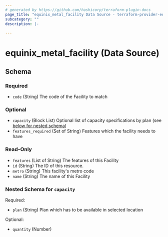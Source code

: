 ```yaml
---
# generated by https://github.com/hashicorp/terraform-plugin-docs
page_title: "equinix_metal_facility Data Source - terraform-provider-equinix"
subcategory: ""
description: |-
  
---
```


# equinix_metal_facility (Data Source)





<!-- schema generated by tfplugindocs -->
## Schema

### Required

- `code` (String) The code of the Facility to match

### Optional

- `capacity` (Block List) Optional list of capacity specifications by plan (see [below for nested schema](#nestedblock--capacity))
- `features_required` (Set of String) Features which the facility needs to have

### Read-Only

- `features` (List of String) The features of this Facility
- `id` (String) The ID of this resource.
- `metro` (String) This facility's metro code
- `name` (String) The name of this Facility

<a id="nestedblock--capacity"></a>
### Nested Schema for `capacity`

Required:

- `plan` (String) Plan which has to be available in selected location

Optional:

- `quantity` (Number)
